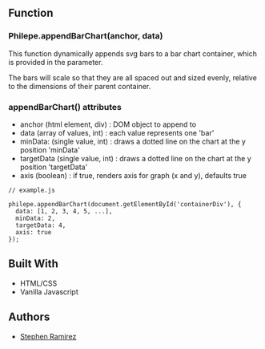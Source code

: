 ## Function

### Philepe.appendBarChart(anchor, data)
This function dynamically appends svg bars to a bar chart container, which is provided in the parameter.

The bars will scale so that they are all spaced out and sized evenly, relative to the dimensions of their parent container.

### appendBarChart() attributes
* anchor (html element, div) : DOM object to append to
* data (array of values, int) : each value represents one 'bar'
* minData: (single value, int) : draws a dotted line on the chart at the y position 'minData'
* targetData (single value, int) : draws a dotted line on the chart at the y position 'targetData'
* axis (boolean) : if true, renders axis for graph (x and y), defaults true

```
// example.js

philepe.appendBarChart(document.getElementById('containerDiv'), {
  data: [1, 2, 3, 4, 5, ...],
  minData: 2,
  targetData: 4,
  axis: true
});
```

## Built With

* HTML/CSS
* Vanilla Javascript

## Authors

* [Stephen Ramirez](https://github.com/ramirs/)

